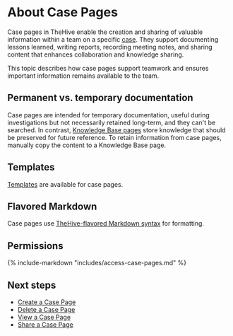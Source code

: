 # About Case Pages

Case pages in TheHive enable the creation and sharing of valuable information within a team on a specific [case](../analyst-corner/cases/about-cases.md). They support documenting lessons learned, writing reports, recording meeting notes, and sharing content that enhances collaboration and knowledge sharing.

This topic describes how case pages support teamwork and ensures important information remains available to the team.

## Permanent vs. temporary documentation

Case pages are intended for temporary documentation, useful during investigations but not necessarily retained long-term, and they can't be searched. In contrast, [Knowledge Base pages](about-knowledge-base.md) store knowledge that should be preserved for future reference. To retain information from case pages, manually copy the content to a Knowledge Base page.

## Templates

[Templates](../../user-guides/organization/configure-organization/manage-templates/case-page-templates/about-case-page-templates.md) are available for case pages.

## Flavored Markdown

Case pages use [TheHive-flavored Markdown syntax](../thehive-flavored-markdown.md) for formatting.

## Permissions

{% include-markdown "includes/access-case-pages.md" %}

<h2>Next steps</h2>

* [Create a Case Page](create-a-case-page.md)
* [Delete a Case Page](delete-a-case-page.md)
* [View a Case Page](view-a-case-page.md)
* [Share a Case Page](share-a-case-page.md)